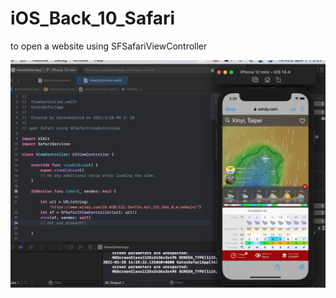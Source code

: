 # iOS_Back_10_Safari
to open a website using SFSafariViewController 

![](https://raw.githubusercontent.com/QueenieCplusplus/iOS_Back_10_Safari/main/output.png)
